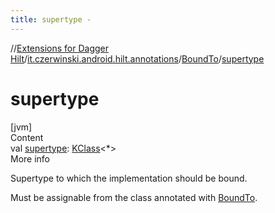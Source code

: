 ```yaml
---
title: supertype -
---
```

//[Extensions for Dagger Hilt](../../index.html)/[it.czerwinski.android.hilt.annotations](../index.html)/[BoundTo](index.html)/[supertype](supertype.html)



# supertype  
[jvm]  
Content  
val [supertype](supertype.html): [KClass](https://kotlinlang.org/api/latest/jvm/stdlib/kotlin.reflect/-k-class/index.html)<*>  
More info  


Supertype to which the implementation should be bound.



Must be assignable from the class annotated with [BoundTo](index.html).

  



